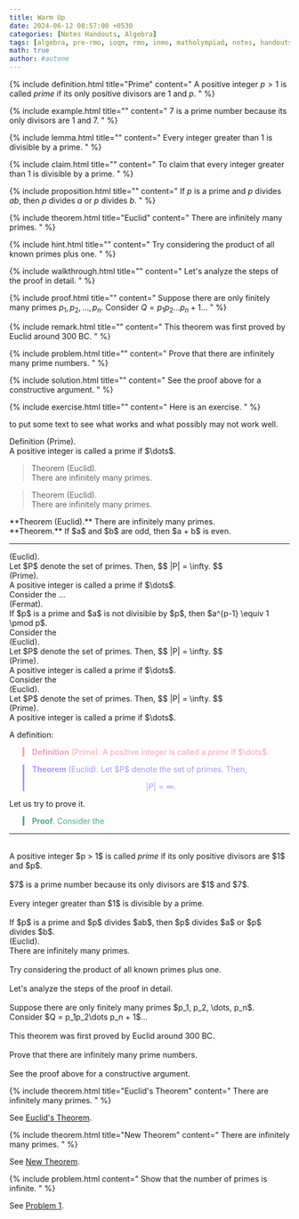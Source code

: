 ```yaml
---
title: Warm Up
date: 2024-06-12 08:57:00 +0530
categories: [Notes Handouts, Algebra]
tags: [algebra, pre-rmo, ioqm, rmo, inmo, matholympiad, notes, handouts, lecturenotes]
math: true
author: #autone
---
```


{% include definition.html title="Prime" content="
  A positive integer $p > 1$ is called <em>prime</em> if its only positive divisors are $1$ and $p$.
" %}

{% include example.html title="" content="
  $7$ is a prime number because its only divisors are $1$ and $7$.
" %}

{% include lemma.html title="" content="
  Every integer greater than $1$ is divisible by a prime.
" %}

{% include claim.html title="" content="
  To claim that every integer greater than $1$ is divisible by a prime.
" %}

{% include proposition.html title="" content="
  If $p$ is a prime and $p$ divides $ab$, then $p$ divides $a$ or $p$ divides $b$.
" %}

{% include theorem.html title="Euclid" content="
  There are infinitely many primes.
" %}

{% include hint.html title="" content="
  Try considering the product of all known primes plus one.
" %}

{% include walkthrough.html title="" content="
  Let's analyze the steps of the proof in detail.
" %}

{% include proof.html title="" content="
  Suppose there are only finitely many primes $p_1, p_2, \dots, p_n$. Consider $Q = p_1p_2\dots p_n + 1$...
" %}

{% include remark.html title="" content="
  This theorem was first proved by Euclid around 300 BC.
" %}

{% include problem.html title="" content="
  Prove that there are infinitely many prime numbers.
" %}

{% include solution.html title="" content="
  See the proof above for a constructive argument.
" %}

{% include exercise.html title="" content="
  Here is an exercise.
" %}



to put some text to see what works and what possibly may not work well.

<div class="blockquote-def">
  <span class="def-title">Definition</span>
  <span class="def-context">(Prime).</span>
  <br>
  A positive integer is called a <span class="def-term">prime</span> if $\dots$.
</div>

<blockquote class="blockquote-custom">
  <span class="bq-title">Theorem</span>
  <span class="bq-context">(Euclid).</span>
  <br>
  There are infinitely many <span class="bq-term">primes</span>.
</blockquote>

<blockquote class="blockquote-theorem">
  <span class="bq-title">Theorem</span>
  <span class="bq-context">(Euclid).</span>
  <br>
  There are infinitely many <span class="bq-term">primes</span>.
</blockquote>

<div class="theorem">
**Theorem (Euclid).** There are infinitely many primes.
</div>

<div class="theorem">
**Theorem.** If $a$ and $b$ are odd, then $a + b$ is even.
</div>

---


<div class="math-blocks">

<div class="theorem-block">
  <span class="block-title"></span>
  <span class="block-context">(Euclid).</span>
  <br>
  Let $P$ denote the set of primes. Then,
  $$
  |P| = \infty.
  $$
</div>

<div class="definition-block">
  <span class="block-title"></span>
  <span class="block-context">(Prime).</span>
  <br>
  A positive integer is called a <span class="block-term">prime</span> if $\dots$.
</div>

<div class="proof-block">
  <span class="block-title"></span>
  Consider the ...
</div>

<div class="theorem-block">
  <span class="block-title"></span>
  <span class="block-context">(Fermat).</span>
  <br>
  If $p$ is a prime and $a$ is not divisible by $p$, then $a^{p-1} \equiv 1 \pmod p$.
</div>


<div class="proof-block">
  <span class="block-title"></span> Consider the
</div>

<div class="theorem-block">
  <span class="block-title"></span>
  <span class="block-context">(Euclid).</span>
  <br>
  Let $P$ denote the set of primes. Then,
  $$
  |P| = \infty.
  $$
</div>

<div class="definition-block">
  <span class="block-title"></span>
  <span class="block-context">(Prime).</span>
  <br>
  A positive integer is called a <span class="block-term">prime</span> if $\dots$.
</div>

</div>


<div class="proof-block">
  <span class="block-title"></span> Consider the
</div>

<div class="theorem-block">
  <span class="block-title"></span>
  <span class="block-context">(Euclid).</span>
  <br>
  Let $P$ denote the set of primes. Then,
  $$
  |P| = \infty.
  $$
</div>

<div class="definition-block">
  <span class="block-title"></span>
  <span class="block-context">(Prime).</span>
  <br>
  A positive integer is called a <span class="block-term">prime</span> if $\dots$.
</div>


A definition:
<blockquote style="border-left: 3px solid #f79eb2; color:#f79eb2; margin-bottom:2px">
<b>Definition</b> (Prime). A positive integer is called a <i>prime</i> if $\dots$.
</blockquote>

<blockquote style="border-left: 3px solid #ac95fc; color:#ac95fc; margin-bottom:2px">
<b>Theorem</b> (Euclid). Let $P$ denote the set of primes. Then, 

$$|P| = \infty.$$
</blockquote>

Let us try to prove it.
<blockquote style="border-left: 3px solid #52a88e; color:#52a88e; margin-bottom:2px">
<b>Proof</b>. Consider the
</blockquote>

---

<div class="math-blocks">

<div class="definition-block">
  <span class="block-title"></span>
  <br>
  A positive integer $p > 1$ is called <em>prime</em> if its only positive divisors are $1$ and $p$.
</div>

<div class="example-block">
  <span class="block-title"></span>
  <br>
  $7$ is a prime number because its only divisors are $1$ and $7$.
</div>

<div class="lemma-block">
  <span class="block-title"></span>
  <br>
  Every integer greater than $1$ is divisible by a prime.
</div>

<div class="proposition-block">
  <span class="block-title"></span>
  <br>
  If $p$ is a prime and $p$ divides $ab$, then $p$ divides $a$ or $p$ divides $b$.
</div>

<div class="theorem-block">
  <span class="block-title"></span>
  <span class="block-context">(Euclid).</span>
  <br>
  There are infinitely many primes.
</div>

<div class="hint-block">
  <span class="block-title"></span>
  <br>
  Try considering the product of all known primes plus one.
</div>

<div class="walkthrough-block">
  <span class="block-title"></span>
  <br>
  Let's analyze the steps of the proof in detail.
</div>

<div class="proof-block">
  <span class="block-title"></span>
  <br>
  Suppose there are only finitely many primes $p_1, p_2, \dots, p_n$. Consider $Q = p_1p_2\dots p_n + 1$...
</div>

<div class="remark-block">
  <span class="block-title"></span>
  <br>
  This theorem was first proved by Euclid around 300 BC.
</div>

<div class="problem-block">
  <span class="block-title"></span>
  <br>
  Prove that there are infinitely many prime numbers.
</div>

<div class="solution-block">
  <span class="block-title"></span>
  <br>
  See the proof above for a constructive argument.
</div>

</div>


{% include theorem.html title="Euclid's Theorem" content="
There are infinitely many primes.
" %}

See [Euclid's Theorem](#euclid-s-theorem-posts-warmup).


{% include theorem.html title="New Theorem" content="
There are infinitely many primes.
" %}

See [New Theorem](#new-theorem-posts-warmup).



{% include problem.html content="
Show that the number of primes is infinite.
" %}

See [Problem 1](#problem-posts-warmup).